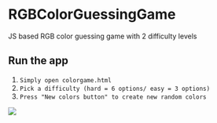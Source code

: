 # RGBColorGuessingGame

JS based RGB color guessing game with 2 difficulty levels

## Run the app
1. `Simply open colorgame.html` 
2. `Pick a difficulty (hard = 6 options/ easy = 3 options)`
3. `Press "New colors button" to create new random colors`

![](https://i.gyazo.com/23bdd9c5f44285e74bde01da41298cfe.png)
